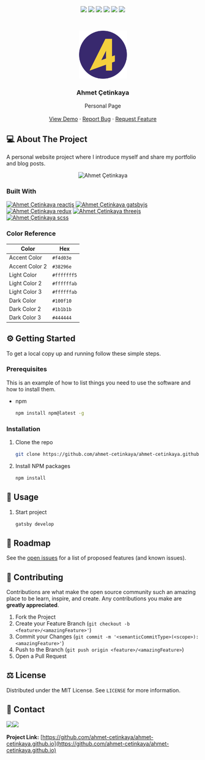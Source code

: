 <p align="center">
  <a href="https://github.com/ahmet-cetinkaya/ahmet-cetinkaya.github.io/graphs/contributors"><img src="https://img.shields.io/github/contributors/ahmet-cetinkaya/ahmet-cetinkaya.github.io.svg?style=for-the-badge"></a>
  <a href="https://github.com/ahmet-cetinkaya/ahmet-cetinkaya.github.io/network/members"><img src="https://img.shields.io/github/forks/ahmet-cetinkaya/ahmet-cetinkaya.github.io.svg?style=for-the-badge"></a>
  <a href="https://github.com/ahmet-cetinkaya/ahmet-cetinkaya.github.io/stargazers"><img src="https://img.shields.io/github/stars/ahmet-cetinkaya/ahmet-cetinkaya.github.io.svg?style=for-the-badge"></a>
  <a href="https://github.com/ahmet-cetinkaya/ahmet-cetinkaya.github.io/issues"><img src="https://img.shields.io/github/issues/ahmet-cetinkaya/ahmet-cetinkaya.github.io.svg?style=for-the-badge"></a>
  <a href="https://github.com/ahmet-cetinkaya/ahmet-cetinkaya.github.io/blob/master/LICENSE"><img src="https://img.shields.io/github/license/ahmet-cetinkaya/ahmet-cetinkaya.github.io.svg?style=for-the-badge"></a>
  <a href="https://linkedin.com/in/ahmet-cetinkaya"><img src="https://img.shields.io/badge/LinkedIn-0077B5?style=for-the-badge&logo=linkedin&logoColor=white"></a>
</p><br />

<p align="center">
  <a href="https://github.com/ahmet-cetinkaya/ahmet-cetinkaya.github.io"><img src="src/shared/assets/images/icon.png" height="125"></a>
  <h3 align="center">Ahmet Çetinkaya</h3>
  <p align="center">
    Personal Page
    <br />
    <br />
    <a href="https://ahmetcetinkaya.me">View Demo</a>
    ·
    <a href="https://github.com/ahmet-cetinkaya/ahmet-cetinkaya.github.io/issues">Report Bug</a>
    ·
    <a href="https://github.com/ahmet-cetinkaya/ahmet-cetinkaya.github.io/issues">Request Feature</a>
  </p>
</p>

## 💻 About The Project

A personal website project where I introduce myself and share my portfolio and blog posts.

<p align="center"><img src="https://user-images.githubusercontent.com/53148314/192152720-36fe66f3-1bcf-40a7-a46f-1c85eb5852ce.gif" alt="Ahmet Çetinkaya" width="600"/></p>

### Built With

[![Ahmet Çetinkaya reactjs](https://img.shields.io/badge/React-20232A?style=for-the-badge&logo=react&logoColor=61DAFB)](https://reactjs.org)
[![Ahmet Çetinkaya gatsbyjs](https://img.shields.io/badge/Gatsby-663399?style=for-the-badge&logo=gatsby&logoColor=white)](https://gatsbyjs.com/)
[![Ahmet Çetinkaya redux](https://img.shields.io/badge/Redux-593D88?style=for-the-badge&logo=redux&logoColor=white)](https://redux.js.org/)
[![Ahmet Çetinkaya threejs](https://img.shields.io/badge/ThreeJs-black?style=for-the-badge&logo=three.js&logoColor=white)](https://threejs.org/)
[![Ahmet Çetinkaya scss](https://img.shields.io/badge/Scss-CC6699?style=for-the-badge&logo=sass&logoColor=white)](https://sass-lang.com/)

### Color Reference

| Color          | Hex         |
| -------------- | ----------- |
| Accent Color   | `#f4d03e`   |
| Accent Color 2 | `#38296e`   |
| Light Color    | `#fffffff5` |
| Light Color 2  | `#ffffffab` |
| Light Color 3  | `#ffffffab` |
| Dark Color     | `#100f10`   |
| Dark Color 2   | `#1b1b1b`   |
| Dark Color 3   | `#444444`   |

## ⚙️ Getting Started

To get a local copy up and running follow these simple steps.

### Prerequisites

This is an example of how to list things you need to use the software and how to install them.

- npm
  ```sh
  npm install npm@latest -g
  ```

### Installation

1. Clone the repo
   ```sh
   git clone https://github.com/ahmet-cetinkaya/ahmet-cetinkaya.github.io.git
   ```
2. Install NPM packages
   ```sh
   npm install
   ```

## 🚀 Usage

1. Start project
   ```sh
   gatsby develop
   ```

## 🚧 Roadmap

See the [open issues](https://github.com/ahmet-cetinkaya/ahmet-cetinkaya.github.io/issues) for a list of proposed features (and known issues).

## 🤝 Contributing

Contributions are what make the open source community such an amazing place to be learn, inspire, and create. Any contributions you make are **greatly appreciated**.

1. Fork the Project
2. Create your Feature Branch (`git checkout -b <feature>/<amazingFeature>'`)
3. Commit your Changes (`git commit -m '<semanticCommitType>(<scope>): <amazingFeature>'`)
4. Push to the Branch (`git push origin <feature>/<amazingFeature>`)
5. Open a Pull Request

## ⚖️ License

Distributed under the MIT License. See `LICENSE` for more information.

## 📧 Contact

<a href="https://ahmetcetinkaya.me/"><img src="https://img.shields.io/badge/ahmetcetinkaya.me-F4D03E.svg?&style=for-the-badge&logo=Cliqz&logoColor=black" /></a><a href="mailto:ahmetcetinkaya7@outlook.com"><img src="https://img.shields.io/badge/EMail-0078D4.svg?&style=for-the-badge&logo=microsoft%20outlook&logoColor=white" /></a>

**Project Link:** [https://github.com/ahmet-cetinkaya/ahmet-cetinkaya.github.io](https://github.com/ahmet-cetinkaya/ahmet-cetinkaya.github.io)

<!-- ## 🙏 Acknowledgements

- []() -->
